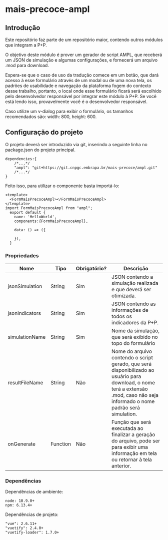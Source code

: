 # mais-precoce-ampl

## Introdução

Este repositório faz parte de um repositório maior, contendo outros módulos que integram a P+P.

O objetivo deste módulo é prover um gerador de script AMPL, que receberá um JSON de simulação e algumas configurações, e fornecerá um arquivo .mod para download.

Espera-se que o caso de uso da tradução comece em um botão, que dará acesso à esse formulário através de um modal ou de uma nova tela, os padrões de usabilidade e navegação da plataforma fogem do contexto desse trabalho, portanto, o local onde esse formulário ficará será escolhido pelo desenvolvedor responsável por integrar este módulo à P+P. Se você está lendo isso, provavelmente você é o desenvolvedor responsável.

Caso utilize um v-dialog para exibir o formulário, os tamanhos recomendados são:
width: 800,
height: 600.

## Configuração do projeto

O projeto deverá ser introduzido via git, inserindo a seguinte linha no package.json do projeto principal.
```
dependencies:{
    /*...*/
    "ampl": "git+https://git.cnpgc.embrapa.br/mais-precoce/ampl.git"
    /*...*/
}

```

Feito isso, para utilizar o componente basta importá-lo:

```
<template>
  <FormMaisPrecoceAmpl></FormMaisPrecoceAmpl>
</template>
import FormMaisPrecoceAmpl from "ampl";
  export default {
    name: 'HelloWorld',
    components:{FormMaisPrecoceAmpl},

    data: () => ({
     
    }),
  }
```

### Propriedades
| Nome           | Tipo     | Obrigatório? | Descrição                                                                                                                                                                        |
|----------------|----------|--------------|----------------------------------------------------------------------------------------------------------------------------------------------------------------------------------|
| jsonSimulation | String   | Sim          | JSON contendo a simulação realizada e que deverá ser otimizada.                                                                                                                  |
| jsonIndicators | String   | Sim          | JSON contendo as informações de todos os indicadores da P+P.                                                                                                                     |
| simulationName | String   | Sim          | Nome da simulação, que será exibido no topo do formulário                                                                                                                        |
| resultFileName | String   | Não          | Nome do arquivo contendo o script gerado, que será disponibilizado ao usuário para download, o nome terá a extensão .mod, caso não seja informado o nome padrão será simulation. |
| onGenerate     | Function | Não          | Função que será executada ao finalizar a geração do arquivo, pode ser para exibir uma informação em tela ou retornar à tela anterior.                                            |

### Dependências
Dependências de ambiente:
```
node: 10.9.0+
npm: 6.13.4+
```

Dependências de projeto:
```
"vue": 2.6.11+
"vuetify": 2.4.0+
"vuetify-loader": 1.7.0+
```
